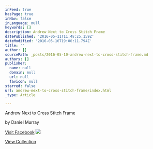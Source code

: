 ```yaml
---
inFeed: true
hasPage: true
inNav: false
inLanguage: null
keywords: []
description: Andrew Next to Cross Stitch Frame
datePublished: '2016-05-11T11:48:25.159Z'
dateModified: '2016-05-10T19:00:11.794Z'
title: ''
author: []
sourcePath: _posts/2016-05-10-andrew-next-to-cross-stitch-frame.md
authors: []
publisher:
  name: null
  domain: null
  url: null
  favicon: null
starred: false
url: andrew-next-to-cross-stitch-frame/index.html
_type: Article

---
```

Andrew Next to Cross Stitch Frame

by Daniel Murray

[Visit Facebook][0]
![](https://the-grid-user-content.s3-us-west-2.amazonaws.com/aa65cbe0-dfc8-4492-9b9b-02d3ba1105dc.jpg)

[View Collection][1]

[0]: https://www.facebook.com/Dan-Murray-Artist-197596477105627/
[1]: https://thegrid.ai/daniel-murray-art/daniel-murray-art/